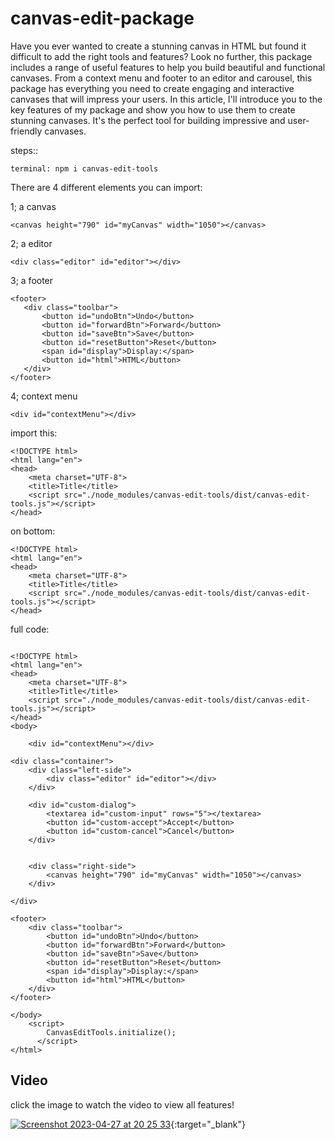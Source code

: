 # canvas-edit-package


Have you ever wanted to create a stunning canvas in HTML but found it difficult to add the right tools and features? Look no further, this package includes a range of useful features to help you build beautiful and functional canvases. From a context menu and footer to an editor and carousel, this package has everything you need to create engaging and interactive canvases that will impress your users. In this article, I'll introduce you to the key features of my package and show you how to use them to create stunning canvases. It's the perfect tool for building impressive and user-friendly canvases.

steps::

```
terminal: npm i canvas-edit-tools
```

There are 4 different elements you can import:

1; a canvas

```
<canvas height="790" id="myCanvas" width="1050"></canvas>
```

2; a editor

```
<div class="editor" id="editor"></div>
```

3; a footer


```
<footer>
   <div class="toolbar">
       <button id="undoBtn">Undo</button>
       <button id="forwardBtn">Forward</button>
       <button id="saveBtn">Save</button>
       <button id="resetButton">Reset</button>
       <span id="display">Display:</span>
       <button id="html">HTML</button>
   </div>
</footer>
```

4; context menu

```
<div id="contextMenu"></div>
```

import this:

```
<!DOCTYPE html>
<html lang="en">
<head>
    <meta charset="UTF-8">
    <title>Title</title>
    <script src="./node_modules/canvas-edit-tools/dist/canvas-edit-tools.js"></script>
</head> 
```

on bottom:

```
<!DOCTYPE html>
<html lang="en">
<head>
    <meta charset="UTF-8">
    <title>Title</title>
    <script src="./node_modules/canvas-edit-tools/dist/canvas-edit-tools.js"></script>
</head>
```

full code:

```

<!DOCTYPE html>
<html lang="en">
<head>
    <meta charset="UTF-8">
    <title>Title</title>
    <script src="./node_modules/canvas-edit-tools/dist/canvas-edit-tools.js"></script>
</head>
<body>

    <div id="contextMenu"></div>

<div class="container">
    <div class="left-side">
        <div class="editor" id="editor"></div>
    </div>

    <div id="custom-dialog">
        <textarea id="custom-input" rows="5"></textarea>
        <button id="custom-accept">Accept</button>
        <button id="custom-cancel">Cancel</button>
    </div>


    <div class="right-side">
        <canvas height="790" id="myCanvas" width="1050"></canvas>
    </div>

</div>

<footer>
    <div class="toolbar">
        <button id="undoBtn">Undo</button>
        <button id="forwardBtn">Forward</button>
        <button id="saveBtn">Save</button>
        <button id="resetButton">Reset</button>
        <span id="display">Display:</span>
        <button id="html">HTML</button>
    </div>
</footer>

</body>
    <script>
        CanvasEditTools.initialize();
      </script>
</html>
```



## Video

click the image to watch the video to view all features!

[![Screenshot 2023-04-27 at 20 25 33](https://user-images.githubusercontent.com/105933422/234958459-791994ae-51c4-4886-9886-263d27d726a7.png)](https://youtu.be/enAGlWieTXg){:target="_blank"}
